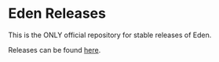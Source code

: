 # Eden Releases

This is the ONLY official repository for stable releases of Eden.

Releases can be found [here](https://github.com/eden-emulator/Releases/releases).

